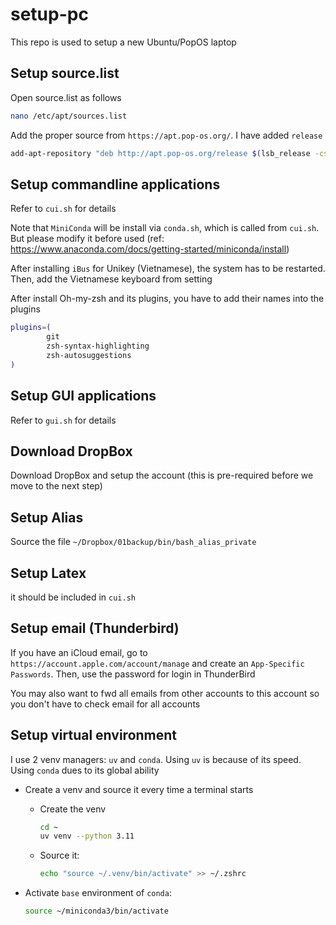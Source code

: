# setup-pc

This repo is used to setup a new Ubuntu/PopOS laptop

## Setup source.list

Open source.list as follows

```bash
nano /etc/apt/sources.list
```

Add the proper source from `https://apt.pop-os.org/`. I have added `release`

```bash
add-apt-repository "deb http://apt.pop-os.org/release $(lsb_release -cs) main"
```

## Setup commandline applications

Refer to `cui.sh` for details

Note that `MiniConda` will be install via `conda.sh`, which is called from `cui.sh`. But please modify it before used (ref: https://www.anaconda.com/docs/getting-started/miniconda/install)

After installing `iBus` for Unikey (Vietnamese), the system has to be restarted. Then, add the Vietnamese keyboard from setting

After install Oh-my-zsh and its plugins, you have to add their names into the plugins

```bash
plugins=(
        git
        zsh-syntax-highlighting
        zsh-autosuggestions
)

```

## Setup GUI applications

Refer to `gui.sh` for details

## Download DropBox

Download DropBox and setup the account (this is pre-required before we move to the next step)

## Setup Alias

Source the file `~/Dropbox/01backup/bin/bash_alias_private`

## Setup Latex

it should be included in `cui.sh`

## Setup email (Thunderbird)

If you have an iCloud email, go to `https://account.apple.com/account/manage` and create an `App-Specific Passwords`. Then, use the password for login in ThunderBird

You may also want to fwd all emails from other accounts to this account so you don't have to check email for all accounts

## Setup virtual environment

I use 2 venv managers: `uv` and `conda`. Using `uv` is because of its speed. Using `conda` dues to its global ability

- Create a venv and source it every time a terminal starts

    - Create the venv

        ```bash
        cd ~
        uv venv --python 3.11
        ```

    - Source it:

        ```bash
        echo "source ~/.venv/bin/activate" >> ~/.zshrc
        ```

- Activate `base` environment of `conda`:

    ```bash
    source ~/miniconda3/bin/activate
    ```


